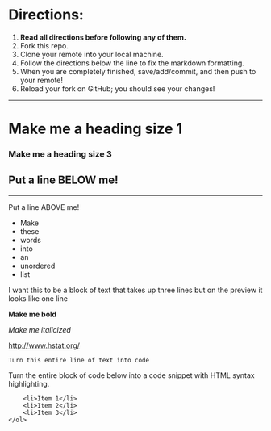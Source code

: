 # Directions:
1. **Read all directions before following any of them.**
2. Fork this repo.
2. Clone your remote into your local machine.
3. Follow the directions below the line to fix the markdown formatting.
4. When you are completely finished, save/add/commit, and then push to your remote!
5. Reload your fork on GitHub; you should see your changes!

---

# Make me a heading size 1
### Make me a heading size 3

Put a line BELOW me!
------


----
Put a line ABOVE me!

- Make
- these
- words
- into
- an
- unordered
- list

I want this to be a block of text
that takes up three lines but on 
the preview it looks like one line

**Make me bold**

_Make me italicized_

http://www.hstat.org/

```Turn this entire line of text into code```

Turn the entire block of code below into a code snippet with HTML syntax highlighting.

```<ol>
    <li>Item 1</li>
    <li>Item 2</li>
    <li>Item 3</li>
</ol>
